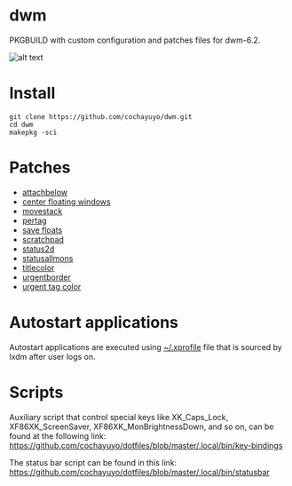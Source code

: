 # dwm
PKGBUILD with custom configuration and patches files for dwm-6.2.

![alt text](https://github.com/cochayuyo/dwm/blob/master/screenshot.png)


# Install
```
git clone https://github.com/cochayuyo/dwm.git
cd dwm
makepkg -sci
```
# Patches

- [attachbelow](https://dwm.suckless.org/patches/attachbelow/dwm-attachbelow-toggleable-6.2.diff)
- [center floating windows](https://github.com/ericpruitt/edge/blob/master/patches/dwm-10-center-floating-windows.diff)
- [movestack](https://dwm.suckless.org/patches/movestack/dwm-movestack-6.1.diff)
- [pertag](https://dwm.suckless.org/patches/pertag/dwm-pertag-20170513-ceac8c9.diff)
- [save floats](https://dwm.suckless.org/patches/save_floats/dwm-savefloats-20181212-b69c870.diff)
- [scratchpad](https://dwm.suckless.org/patches/scratchpad/dwm-scratchpad-6.2.diff)
- [status2d](https://dwm.suckless.org/patches/status2d/dwm-status2d-20161231-bb3bd6f.diff)
- [statusallmons](https://dwm.suckless.org/patches/statusallmons/dwm-statusallmons-20160731-56a31dc.diff)
- [titlecolor](https://dwm.suckless.org/patches/titlecolor/dwm-titlecolor-20190206-6.2.diff)
- [urgentborder](https://dwm.suckless.org/patches/urgentborder/dwm-6.1-min-border.diff)
- [urgent tag color](https://github.com/ericpruitt/mydwm/blob/master/patches/00-urgent-tag-color.diff)

# Autostart applications
Autostart applications are executed using [~/.xprofile](https://github.com/cochayuyo/dotfiles/blob/master/.xprofile)
file that is sourced by lxdm after user logs on.
# Scripts
Auxiliary script that control special keys like XK_Caps_Lock, XF86XK_ScreenSaver, XF86XK_MonBrightnessDown, and so on, can be found at the following link: https://github.com/cochayuyo/dotfiles/blob/master/.local/bin/key-bindings

The status bar script can be found in this link: https://github.com/cochayuyo/dotfiles/blob/master/.local/bin/statusbar
